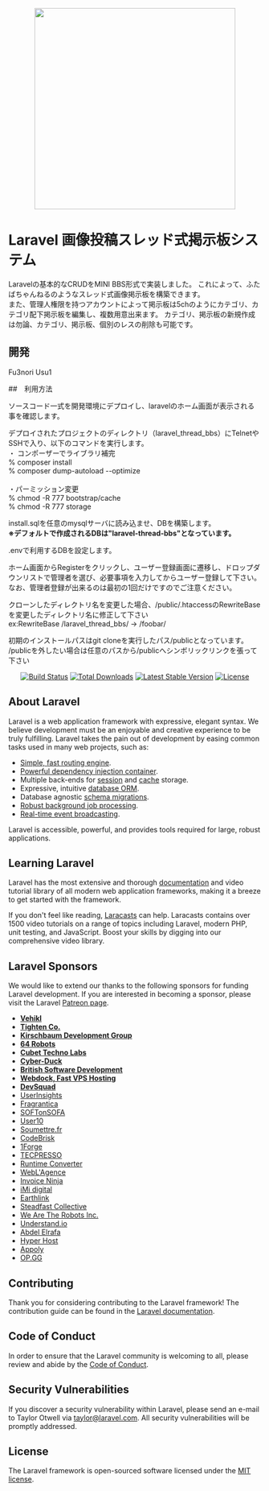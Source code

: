 <p align="center"><a href="https://laravel.com" target="_blank"><img src="https://raw.githubusercontent.com/laravel/art/master/logo-lockup/5%20SVG/2%20CMYK/1%20Full%20Color/laravel-logolockup-cmyk-red.svg" width="400"></a></p>

# Laravel 画像投稿スレッド式掲示板システム
Laravelの基本的なCRUDをMINI BBS形式で実装しました。
これによって、ふたばちゃんねるのようなスレッド式画像掲示板を構築できます。
<br>
また、管理人権限を持つアカウントによって掲示板は5chのようにカテゴリ、カテゴリ配下掲示板を編集し、複数用意出来ます。
カテゴリ、掲示板の新規作成は勿論、カテゴリ、掲示板、個別のレスの削除も可能です。
## 開発
Fu3nori Usu1

##　利用方法
<p>ソースコード一式を開発環境にデプロイし、laravelのホーム画面が表示される事を確認します。</p>
<p>デプロイされたプロジェクトのディレクトリ（laravel_thread_bbs）にTelnetやSSHで入り、以下のコマンドを実行します。<br>
・ コンポーザーでライブラリ補完<br>
% composer install<br>
% composer dump-autoload --optimize<br>
<br>
・パーミッション変更<br>
% chmod -R 777 bootstrap/cache<br>
% chmod -R 777 storage<br>
<p>install.sqlを任意のmysqlサーバに読み込ませ、DBを構築します。<br>
<b>※デフォルトで作成されるDBは"laravel-thread-bbs"となっています。</b>
</p>
<p>.envで利用するDBを設定します。</p>
<p>ホーム画面からRegisterをクリックし、ユーザー登録画面に遷移し、ドロップダウンリストで管理者を選び、必要事項を入力してからユーザー登録して下さい。<BR>なお、管理者登録が出来るのは最初の1回だけですのでご注意ください。</p>
<p>クローンしたディレクトリ名を変更した場合、/public/.htaccessのRewriteBaseを変更したディレクトリ名に修正して下さい<br>
ex:RewriteBase /laravel_thread_bbs/ → /foobar/
<p>初期のインストールパスはgit cloneを実行したパス/publicとなっています。<br>
/publicを外したい場合は任意のパスから/publicへシンボリックリンクを張って下さい
</p>

<p align="center">
<a href="https://travis-ci.org/laravel/framework"><img src="https://travis-ci.org/laravel/framework.svg" alt="Build Status"></a>
<a href="https://packagist.org/packages/laravel/framework"><img src="https://poser.pugx.org/laravel/framework/d/total.svg" alt="Total Downloads"></a>
<a href="https://packagist.org/packages/laravel/framework"><img src="https://poser.pugx.org/laravel/framework/v/stable.svg" alt="Latest Stable Version"></a>
<a href="https://packagist.org/packages/laravel/framework"><img src="https://poser.pugx.org/laravel/framework/license.svg" alt="License"></a>
</p>

## About Laravel

Laravel is a web application framework with expressive, elegant syntax. We believe development must be an enjoyable and creative experience to be truly fulfilling. Laravel takes the pain out of development by easing common tasks used in many web projects, such as:

- [Simple, fast routing engine](https://laravel.com/docs/routing).
- [Powerful dependency injection container](https://laravel.com/docs/container).
- Multiple back-ends for [session](https://laravel.com/docs/session) and [cache](https://laravel.com/docs/cache) storage.
- Expressive, intuitive [database ORM](https://laravel.com/docs/eloquent).
- Database agnostic [schema migrations](https://laravel.com/docs/migrations).
- [Robust background job processing](https://laravel.com/docs/queues).
- [Real-time event broadcasting](https://laravel.com/docs/broadcasting).

Laravel is accessible, powerful, and provides tools required for large, robust applications.

## Learning Laravel

Laravel has the most extensive and thorough [documentation](https://laravel.com/docs) and video tutorial library of all modern web application frameworks, making it a breeze to get started with the framework.

If you don't feel like reading, [Laracasts](https://laracasts.com) can help. Laracasts contains over 1500 video tutorials on a range of topics including Laravel, modern PHP, unit testing, and JavaScript. Boost your skills by digging into our comprehensive video library.

## Laravel Sponsors

We would like to extend our thanks to the following sponsors for funding Laravel development. If you are interested in becoming a sponsor, please visit the Laravel [Patreon page](https://patreon.com/taylorotwell).

- **[Vehikl](https://vehikl.com/)**
- **[Tighten Co.](https://tighten.co)**
- **[Kirschbaum Development Group](https://kirschbaumdevelopment.com)**
- **[64 Robots](https://64robots.com)**
- **[Cubet Techno Labs](https://cubettech.com)**
- **[Cyber-Duck](https://cyber-duck.co.uk)**
- **[British Software Development](https://www.britishsoftware.co)**
- **[Webdock, Fast VPS Hosting](https://www.webdock.io/en)**
- **[DevSquad](https://devsquad.com)**
- [UserInsights](https://userinsights.com)
- [Fragrantica](https://www.fragrantica.com)
- [SOFTonSOFA](https://softonsofa.com/)
- [User10](https://user10.com)
- [Soumettre.fr](https://soumettre.fr/)
- [CodeBrisk](https://codebrisk.com)
- [1Forge](https://1forge.com)
- [TECPRESSO](https://tecpresso.co.jp/)
- [Runtime Converter](http://runtimeconverter.com/)
- [WebL'Agence](https://weblagence.com/)
- [Invoice Ninja](https://www.invoiceninja.com)
- [iMi digital](https://www.imi-digital.de/)
- [Earthlink](https://www.earthlink.ro/)
- [Steadfast Collective](https://steadfastcollective.com/)
- [We Are The Robots Inc.](https://watr.mx/)
- [Understand.io](https://www.understand.io/)
- [Abdel Elrafa](https://abdelelrafa.com)
- [Hyper Host](https://hyper.host)
- [Appoly](https://www.appoly.co.uk)
- [OP.GG](https://op.gg)

## Contributing

Thank you for considering contributing to the Laravel framework! The contribution guide can be found in the [Laravel documentation](https://laravel.com/docs/contributions).

## Code of Conduct

In order to ensure that the Laravel community is welcoming to all, please review and abide by the [Code of Conduct](https://laravel.com/docs/contributions#code-of-conduct).

## Security Vulnerabilities

If you discover a security vulnerability within Laravel, please send an e-mail to Taylor Otwell via [taylor@laravel.com](mailto:taylor@laravel.com). All security vulnerabilities will be promptly addressed.

## License

The Laravel framework is open-sourced software licensed under the [MIT license](https://opensource.org/licenses/MIT).
